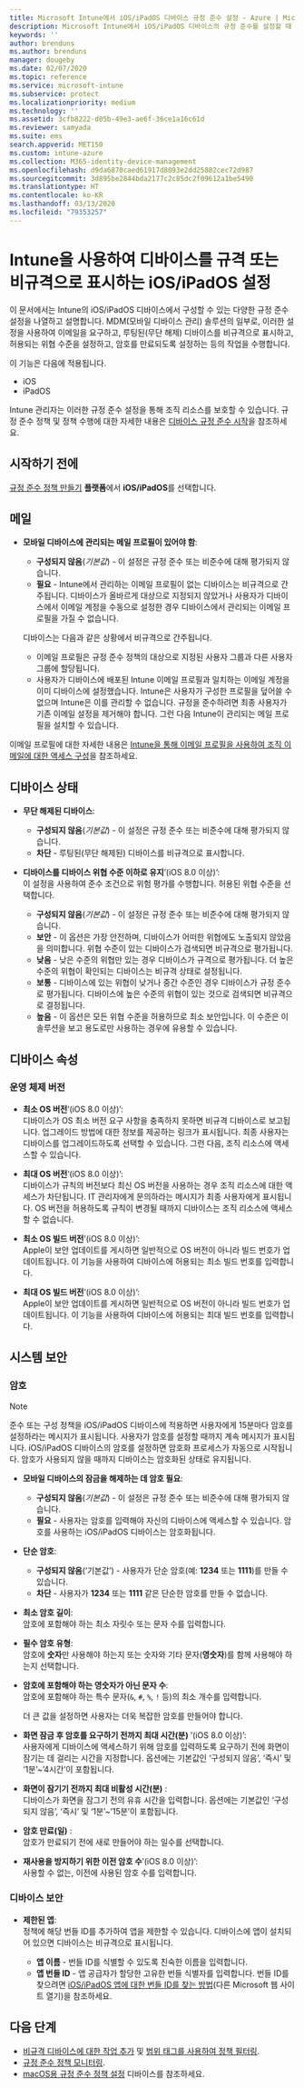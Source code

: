 ```yaml
---
title: Microsoft Intune에서 iOS/iPadOS 디바이스 규정 준수 설정 - Azure | Microsoft Docs
description: Microsoft Intune에서 iOS/iPadOS 디바이스의 규정 준수를 설정할 때 사용할 수 있는 모든 설정 목록을 참조하세요. 이메일을 요구하거나, 무단 해제 또는 루팅된 디바이스 확인하고, 허용되는 최소 및 최대 운영 체제 설정, 암호 길이 및 디바이스 비활성화, 암호 제한 등을 포함한 모든 암호 제한 사항을 설정할 수 있습니다.
keywords: ''
author: brenduns
ms.author: brenduns
manager: dougeby
ms.date: 02/07/2020
ms.topic: reference
ms.service: microsoft-intune
ms.subservice: protect
ms.localizationpriority: medium
ms.technology: ''
ms.assetid: 3cfb8222-d05b-49e3-ae6f-36ce1a16c61d
ms.reviewer: samyada
ms.suite: ems
search.appverid: MET150
ms.custom: intune-azure
ms.collection: M365-identity-device-management
ms.openlocfilehash: d9da6870caed61917d8093e2dd25882cec72d987
ms.sourcegitcommit: 3d895be2844bda2177c2c85dc2f09612a1be5490
ms.translationtype: HT
ms.contentlocale: ko-KR
ms.lasthandoff: 03/13/2020
ms.locfileid: "79353257"
---
```

# <a name="iosipados-settings-to-mark-devices-as-compliant-or-not-compliant-using-intune"></a>Intune을 사용하여 디바이스를 규격 또는 비규격으로 표시하는 iOS/iPadOS 설정

이 문서에서는 Intune의 iOS/iPadOS 디바이스에서 구성할 수 있는 다양한 규정 준수 설정을 나열하고 설명합니다. MDM(모바일 디바이스 관리) 솔루션의 일부로, 이러한 설정을 사용하여 이메일을 요구하고, 루팅된(무단 해제) 디바이스를 비규격으로 표시하고, 허용되는 위협 수준을 설정하고, 암호를 만료되도록 설정하는 등의 작업을 수행합니다.

이 기능은 다음에 적용됩니다.

- iOS
- iPadOS

Intune 관리자는 이러한 규정 준수 설정을 통해 조직 리소스를 보호할 수 있습니다. 규정 준수 정책 및 정책 수행에 대한 자세한 내용은 [디바이스 규정 준수 시작](device-compliance-get-started.md)을 참조하세요.

## <a name="before-you-begin"></a>시작하기 전에

[규정 준수 정책 만들기](create-compliance-policy.md#create-the-policy) **플랫폼**에서 **iOS/iPadOS**를 선택합니다.

## <a name="email"></a>메일

- **모바일 디바이스에 관리되는 메일 프로필이 있어야 함**:  
  - **구성되지 않음**(*기본값*) - 이 설정은 규정 준수 또는 비준수에 대해 평가되지 않습니다.
  - **필요** - Intune에서 관리하는 이메일 프로필이 없는 디바이스는 비규격으로 간주됩니다. 디바이스가 올바르게 대상으로 지정되지 않았거나 사용자가 디바이스에서 이메일 계정을 수동으로 설정한 경우 디바이스에서 관리되는 이메일 프로필을 가질 수 없습니다.

  디바이스는 다음과 같은 상황에서 비규격으로 간주됩니다.  
  - 이메일 프로필은 규정 준수 정책의 대상으로 지정된 사용자 그룹과 다른 사용자 그룹에 할당됩니다.
  - 사용자가 디바이스에 배포된 Intune 이메일 프로필과 일치하는 이메일 계정을 이미 디바이스에 설정했습니다. Intune은 사용자가 구성한 프로필을 덮어쓸 수 없으며 Intune은 이를 관리할 수 없습니다. 규정을 준수하려면 최종 사용자가 기존 이메일 설정을 제거해야 합니다. 그런 다음 Intune이 관리되는 메일 프로필을 설치할 수 있습니다.  

이메일 프로필에 대한 자세한 내용은 [Intune을 통해 이메일 프로필을 사용하여 조직 이메일에 대한 액세스 구성](../configuration/email-settings-configure.md)을 참조하세요.

## <a name="device-health"></a>디바이스 상태

- **무단 해제된 디바이스**:  
  - **구성되지 않음**(*기본값*) - 이 설정은 규정 준수 또는 비준수에 대해 평가되지 않습니다.
  - **차단** - 루팅된(무단 해제된) 디바이스를 비규격으로 표시합니다.  

- **디바이스를 디바이스 위협 수준 이하로 유지**’(iOS 8.0 이상)’:   
  이 설정을 사용하여 준수 조건으로 위험 평가를 수행합니다. 허용된 위협 수준을 선택합니다.  
  - **구성되지 않음**(*기본값*) - 이 설정은 규정 준수 또는 비준수에 대해 평가되지 않습니다.
  - **보안** - 이 옵션은 가장 안전하며, 디바이스가 어떠한 위협에도 노출되지 않았음을 의미합니다. 위협 수준이 있는 디바이스가 검색되면 비규격으로 평가됩니다.
  - **낮음** - 낮은 수준의 위협만 있는 경우 디바이스가 규격으로 평가됩니다. 더 높은 수준의 위협이 확인되는 디바이스는 비규격 상태로 설정됩니다.
  - **보통** - 디바이스에 있는 위협이 낮거나 중간 수준인 경우 디바이스가 규정 준수로 평가됩니다. 디바이스에 높은 수준의 위협이 있는 것으로 검색되면 비규격으로 결정됩니다.
  - **높음** - 이 옵션은 모든 위협 수준을 허용하므로 최소 보안입니다. 이 수준은 이 솔루션을 보고 용도로만 사용하는 경우에 유용할 수 있습니다.

## <a name="device-properties"></a>디바이스 속성

### <a name="operating-system-version"></a>운영 체제 버전  

- **최소 OS 버전**’(iOS 8.0 이상)’:   
  디바이스가 OS 최소 버전 요구 사항을 충족하지 못하면 비규격 디바이스로 보고됩니다. 업그레이드 방법에 대한 정보를 제공하는 링크가 표시됩니다. 최종 사용자는 디바이스를 업그레이드하도록 선택할 수 있습니다. 그런 다음, 조직 리소스에 액세스할 수 있습니다.

- **최대 OS 버전**’(iOS 8.0 이상)’:   
  디바이스가 규칙의 버전보다 최신 OS 버전을 사용하는 경우 조직 리소스에 대한 액세스가 차단됩니다. IT 관리자에게 문의하라는 메시지가 최종 사용자에게 표시됩니다. OS 버전을 허용하도록 규칙이 변경될 때까지 디바이스는 조직 리소스에 액세스할 수 없습니다.

- **최소 OS 빌드 버전**’(iOS 8.0 이상)’:   
  Apple이 보안 업데이트를 게시하면 일반적으로 OS 버전이 아니라 빌드 번호가 업데이트됩니다. 이 기능을 사용하여 디바이스에 허용되는 최소 빌드 번호를 입력합니다.

- **최대 OS 빌드 버전**’(iOS 8.0 이상)’:   
  Apple이 보안 업데이트를 게시하면 일반적으로 OS 버전이 아니라 빌드 번호가 업데이트됩니다. 이 기능을 사용하여 디바이스에 허용되는 최대 빌드 번호를 입력합니다.

## <a name="system-security"></a>시스템 보안

### <a name="password"></a>암호

> [!NOTE]
> 준수 또는 구성 정책을 iOS/iPadOS 디바이스에 적용하면 사용자에게 15분마다 암호를 설정하라는 메시지가 표시됩니다. 사용자가 암호를 설정할 때까지 계속 메시지가 표시됩니다. iOS/iPadOS 디바이스의 암호를 설정하면 암호화 프로세스가 자동으로 시작됩니다. 암호가 사용되지 않을 때까지 디바이스는 암호화된 상태로 유지됩니다.

- **모바일 디바이스의 잠금을 해제하는 데 암호 필요**:  
  - **구성되지 않음**(*기본값*) - 이 설정은 규정 준수 또는 비준수에 대해 평가되지 않습니다.  
  - **필요** - 사용자는 암호를 입력해야 자신의 디바이스에 액세스할 수 있습니다. 암호를 사용하는 iOS/iPadOS 디바이스는 암호화됩니다.

- **단순 암호**:  
  - **구성되지 않음**(‘기본값’) - 사용자가 단순 암호(예: **1234** 또는 **1111**)를 만들 수 있습니다. 
  - **차단** - 사용자가 **1234** 또는 **1111** 같은 단순한 암호를 만들 수 없습니다. 

- **최소 암호 길이**:  
  암호에 포함해야 하는 최소 자릿수 또는 문자 수를 입력합니다.  

- **필수 암호 유형**:  
  암호에 **숫자**만 사용해야 하는지 또는 숫자와 기타 문자(**영숫자**)를 함께 사용해야 하는지 선택합니다.

- **암호에 포함해야 하는 영숫자가 아닌 문자 수**:  
  암호에 포함해야 하는 특수 문자(`&`, `#`, `%`, `!` 등)의 최소 개수를 입력합니다. 

  더 큰 값을 설정하면 사용자는 더욱 복잡한 암호를 만들어야 합니다.

- **화면 잠금 후 암호를 요구하기 전까지 최대 시간(분)** ’(iOS 8.0 이상)’:   
  사용자에게 디바이스에 액세스하기 위해 암호를 입력하도록 요구하기 전에 화면이 잠기는 데 걸리는 시간을 지정합니다. 옵션에는 기본값인 ‘구성되지 않음’, ‘즉시’ 및 ‘1분’~’4시간’이 포함됩니다.    

- **화면이 잠기기 전까지 최대 비활성 시간(분)** :  
  디바이스가 화면을 잠그기 전의 유휴 시간을 입력합니다. 옵션에는 기본값인 ‘구성되지 않음’, ‘즉시’ 및 ‘1분’~’15분’이 포함됩니다.    

- **암호 만료(일)** :  
  암호가 만료되기 전에 새로 만들어야 하는 일수를 선택합니다. 

- **재사용을 방지하기 위한 이전 암호 수**’(iOS 8.0 이상)’:    
  사용할 수 없는, 이전에 사용된 암호 수를 입력합니다.

### <a name="device-security"></a>디바이스 보안

- **제한된 앱**:  
  정책에 해당 번들 ID를 추가하여 앱을 제한할 수 있습니다. 디바이스에 앱이 설치되어 있으면 디바이스는 비규격으로 표시됩니다.

  - **앱 이름** - 번들 ID를 식별할 수 있도록 친숙한 이름을 입력합니다.
  - **앱 번들 ID** - 앱 공급자가 할당한 고유한 번들 식별자를 입력합니다. 번들 ID를 찾으려면 [iOS/iPadOS 앱에 대한 번들 ID를 찾는 방법](https://support.microsoft.com/help/4294074/how-to-find-the-bundle-id-for-an-ios-app)(다른 Microsoft 웹 사이트 열기)을 참조하세요.  

## <a name="next-steps"></a>다음 단계

- [비규격 디바이스에 대한 작업 추가](actions-for-noncompliance.md) 및 [범위 태그를 사용하여 정책 필터링](../fundamentals/scope-tags.md).
- [규정 준수 정책 모니터링](compliance-policy-monitor.md).
- [macOS용 규정 준수 정책 설정](compliance-policy-create-mac-os.md) 디바이스를 참조하세요.
